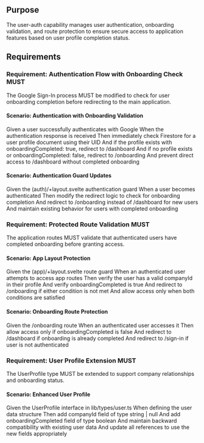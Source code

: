## Purpose

The user-auth capability manages user authentication, onboarding validation, and route protection to ensure secure access to application features based on user profile completion status.

## Requirements

### Requirement: Authentication Flow with Onboarding Check MUST

The Google Sign-In process MUST be modified to check for user onboarding completion before redirecting to the main application.

#### Scenario: Authentication with Onboarding Validation

Given a user successfully authenticates with Google
When the authentication response is received
Then immediately check Firestore for a user profile document using their UID
And if the profile exists with onboardingCompleted: true, redirect to /dashboard
And if no profile exists or onboardingCompleted: false, redirect to /onboarding
And prevent direct access to /dashboard without completed onboarding

#### Scenario: Authentication Guard Updates

Given the (auth)/+layout.svelte authentication guard
When a user becomes authenticated
Then modify the redirect logic to check for onboarding completion
And redirect to /onboarding instead of /dashboard for new users
And maintain existing behavior for users with completed onboarding

### Requirement: Protected Route Validation MUST

The application routes MUST validate that authenticated users have completed onboarding before granting access.

#### Scenario: App Layout Protection

Given the (app)/+layout.svelte route guard
When an authenticated user attempts to access app routes
Then verify the user has a valid companyId in their profile
And verify onboardingCompleted is true
And redirect to /onboarding if either condition is not met
And allow access only when both conditions are satisfied

#### Scenario: Onboarding Route Protection

Given the /onboarding route
When an authenticated user accesses it
Then allow access only if onboardingCompleted is false
And redirect to /dashboard if onboarding is already completed
And redirect to /sign-in if user is not authenticated

### Requirement: User Profile Extension MUST

The UserProfile type MUST be extended to support company relationships and onboarding status.

#### Scenario: Enhanced User Profile

Given the UserProfile interface in lib/types/user.ts
When defining the user data structure
Then add companyId field of type string | null
And add onboardingCompleted field of type boolean
And maintain backward compatibility with existing user data
And update all references to use the new fields appropriately
